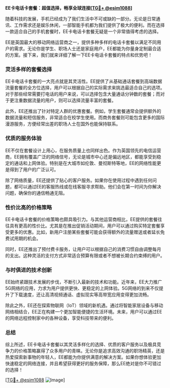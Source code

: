 **EE卡电话卡套餐：超值选择，畅享全球连接[[TG💪+ @esim1088](https://t.me/s/esim1088)]**

随着科技的发展，手机已经成为了我们生活中不可或缺的一部分。无论是日常通讯、工作需求还是娱乐休闲，一部智能手机都为我们提供了极大的便利。而在选择一款适合自己的手机套餐时，EE卡电话卡套餐无疑是一个非常值得考虑的选择。

EE是英国最大的移动网络运营商之一，提供多种多样的电话卡套餐以满足不同用户的需求。无论你是学生、职场人士还是家庭用户，EE都能为你量身定制最合适的方案。接下来，我们就来详细了解一下EE卡电话卡套餐的特点和优势吧！

### **灵活多样的套餐选择**

EE卡电话卡套餐的一大亮点就是其灵活性。EE提供了从基础通话套餐到高端数据流量套餐的全方位选择，用户可以根据自己的实际需求来挑选最适合自己的选项。对于那些经常需要打电话的用户来说，可以选择包含大量通话分钟数的套餐；而对于更注重数据流量的用户，则可以选择流量丰富的套餐。

此外，EE还推出了针对特定人群的优惠套餐。例如，学生套餐通常会提供额外的数据流量和短信服务，非常适合在校学生使用。而商务套餐则可能包含更多的国际漫游服务，方便经常出差的职场人士在国外也能保持联系。

### **优质的服务体验**

EE不仅在套餐设计上用心，在服务质量上也同样出色。作为英国领先的电信运营商，EE拥有覆盖广泛的网络信号，无论是城市中心还是偏远地区，都能享受到稳定的通话和上网体验。特别是在大城市如伦敦、曼彻斯特等地，EE的网络性能更是得到了用户的广泛认可。

除了网络质量，EE还提供了贴心的客户服务。如果你在使用过程中遇到任何问题，都可以通过EE的客服热线或在线客服寻求帮助。他们会在第一时间为你解决问题，确保你的通信畅通无阻。

### **性价比高的价格策略**

EE卡电话卡套餐的价格策略也颇具吸引力。与其他运营商相比，EE提供的套餐往往具有更高的性价比。尤其是在推出促销活动期间，用户可以通过购买特定套餐享受更多的优惠。比如，新用户注册某些套餐可能会获得额外的流量赠送或者延长免费试用期的机会。

同时，EE还推出了预付费卡服务，让用户可以根据自己的消费习惯自由调整每月的支出。这种灵活的支付方式非常适合预算有限或者不想被长期合约束缚的用户。

### **与时俱进的技术创新**

EE始终紧跟技术发展的步伐，不断引入最新的技术和功能。近年来，EE大力推广5G网络的应用，力求为用户提供更快、更稳定的上网体验。5G网络的到来不仅提升了下载速度，还让高清视频通话、虚拟现实等高带宽应用变得更加流畅。

除此之外，EE还在探索物联网（IoT）领域的新机遇。通过将智能家居设备与移动网络相结合，EE正在构建一个更加智能便捷的生活环境。未来，用户可以通过EE的网络远程控制家中的各种设备，享受科技带来的便利。

### **总结**

综上所述，EE卡电话卡套餐以其灵活多样化的选择、优质的客户服务以及极具竞争力的价格策略赢得了众多用户的青睐。无论你是追求高效沟通的职场精英，还是热爱探索新事物的年轻人，EE都能为你提供满意的解决方案。如果你想体验更加快速稳定的网络连接，并且希望获得更好的服务保障，那么EE绝对是你不可错过的选择！

[[TG💪+ @esim1088](https://t.me/s/esim1088) ![Image](https://i.postimg.cc/4NQfJmqS/Snipaste-2025-05-13-00-14-12.png)]